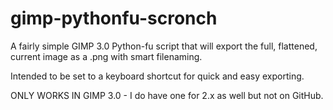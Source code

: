 # gimp-pythonfu-scronch
A fairly simple GIMP 3.0 Python-fu script that will export the full, flattened, current image as a .png with smart filenaming.

Intended to be set to a keyboard shortcut for quick and easy exporting.

ONLY WORKS IN GIMP 3.0 - I do have one for 2.x as well but not on GitHub.
